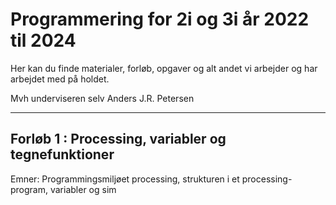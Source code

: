 # Programmering for 2i og 3i år 2022 til 2024

Her kan du finde materialer, forløb, opgaver og alt andet vi arbejder og har arbejdet med på holdet.

Mvh underviseren selv Anders J.R. Petersen

---

## Forløb 1 : Processing, variabler og tegnefunktioner 
Emner: Programmingsmiljøet processing, strukturen i et processing-program, variabler og sim  
